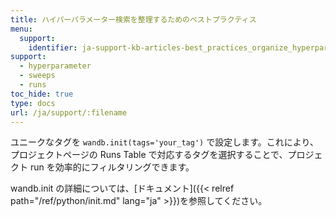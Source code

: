 ```yaml
---
title: ハイパーパラメーター検索を整理するためのベストプラクティス
menu:
  support:
    identifier: ja-support-kb-articles-best_practices_organize_hyperparameter_searches
support:
  - hyperparameter
  - sweeps
  - runs
toc_hide: true
type: docs
url: /ja/support/:filename
---
```

ユニークなタグを `wandb.init(tags='your_tag')` で設定します。これにより、プロジェクトページの Runs Table で対応するタグを選択することで、プロジェクト run を効率的にフィルタリングできます。

wandb.init の詳細については、[ドキュメント]({{< relref path="/ref/python/init.md" lang="ja" >}})を参照してください。